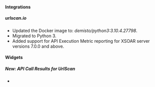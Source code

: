 
#### Integrations
##### urlscan.io
- Updated the Docker image to: *demisto/python3:3.10.4.27798*.
- Migrated to Python 3.
- Added support for API Execution Metric reporting for XSOAR server versions 7.0.0 and above.


#### Widgets
##### New: API Call Results for UrlScan
- 
